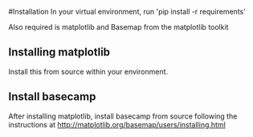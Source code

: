 #Installation
In your virtual environment, run 'pip install -r requirements'

Also required is matplotlib and Basemap from the matplotlib toolkit

## Installing matplotlib
Install this from source within your environment.

## Install basecamp
After installing matplotlib, install basecamp from source following the instructions at http://matplotlib.org/basemap/users/installing.html
